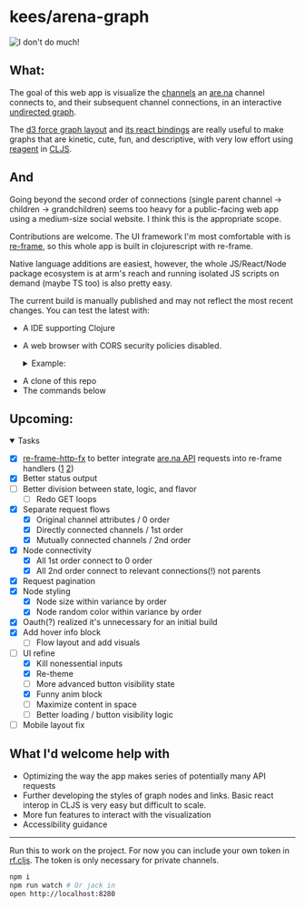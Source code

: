 # kees/arena-graph

![I don't do much!](https://user-images.githubusercontent.com/6820950/189788029-f401bf54-31f8-47c5-9afd-abe829e07637.png)

## What:

The goal of this web app is visualize the [channels](https://support.are.na/help/whats-a-channel) an [are.na](https://www.are.na/) channel connects to, and their subsequent channel connections, in an interactive [undirected graph](https://en.wikipedia.org/wiki/Graph_(discrete_mathematics)#Graph).

The [d3 force graph layout](https://github.com/d3/d3-force) and [its react bindings](https://github.com/vasturiano/react-force-graph/) are really useful to make graphs that are kinetic, cute, fun, and descriptive, with very low effort using [reagent](https://github.com/reagent-project/reagent) in [CLJS](https://clojurescript.org/).

## And

Going beyond the second order of connections (single parent channel → children → grandchildren) seems too heavy for a public-facing web app using a medium-size social website. I think this is the appropriate scope.

Contributions are welcome. The UI framework I'm most comfortable with is [re-frame](https://github.com/day8/re-frame), so this whole app is built in clojurescript with re-frame.

Native language additions are easiest, however, the whole JS/React/Node package ecosystem is at arm's reach and running isolated JS scripts on demand (maybe TS too) is also pretty easy.

The current build is manually published and may not reflect the most recent changes. You can test the latest with:

- A IDE supporting Clojure
- A web browser with CORS security policies disabled. <details>
  <summary>Example:</summary>

    ```sh
    rm -r /tmp/chro/ # Be careful
    open -na Chromium --args --disable-web-security --user-data-dir="/tmp/chro"
    ```

</details>

- A clone of this repo
- The commands below

## Upcoming:

<details open>
  <summary>Tasks</summary>

- [x] [re-frame-http-fx](https://github.com/day8/re-frame-http-fx) to better integrate [are.na API](https://dev.are.na/documentation/channels) requests into re-frame handlers ([1](https://day8.github.io/re-frame/EffectfulHandlers/) [2](https://day8.github.io/re-frame/Effects/))
- [x] Better status output
- [ ] Better division between state, logic, and flavor
  - [ ] Redo GET loops
- [x] Separate request flows
  - [x] Original channel attributes / 0 order
  - [x] Directly connected channels / 1st order
  - [x] Mutually connected channels / 2nd order
- [x] Node connectivity
  - [x] All 1st order connect to 0 order
  - [x] All 2nd order connect to relevant connections(!) not parents
- [x] Request pagination
- [x] Node styling
  - [x] Node size within variance by order
  - [x] Node random color within variance by order
- [x] Oauth(?) realized it's unnecessary for an initial build
- [x] Add hover info block
  - [ ] Flow layout and add visuals
- [ ] UI refine
  - [x] Kill nonessential inputs
  - [x] Re-theme
  - [ ] More advanced button visibility state
  - [x] Funny anim block
  - [ ] Maximize content in space
  - [ ] Better loading / button visibility logic
- [ ] Mobile layout fix

</details>

## What I'd welcome help with

- Optimizing the way the app makes series of potentially many API requests
- Further developing the styles of graph nodes and links. Basic react interop in CLJS is very easy but difficult to scale.
- More fun features to interact with the visualization
- Accessibility guidance

---

Run this to work on the project. For now you can include your own token in [rf.cljs](src/kees/arena_graph/rf.cljs). The token is only necessary for private channels.

```sh
npm i
npm run watch # Or jack in
open http://localhost:8280
```
